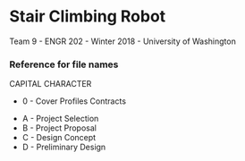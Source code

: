 # Stair Climbing Robot
Team 9 - ENGR 202 - Winter 2018 - University of Washington

### Reference for file names

CAPITAL CHARACTER

* 0 - Cover Profiles Contracts
- A - Project Selection
- B - Project Proposal
- C - Design Concept
- D - Preliminary Design
